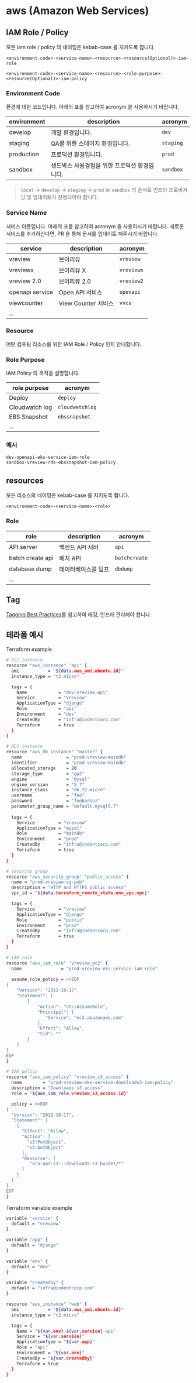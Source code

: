 # aws (Amazon Web Services)


## IAM Role / Policy
모든 iam role / policy 의 네이밍은 kebab-case 를 지키도록 합니다.

```
<environment-code>-<service-name>-<resource>-<resource(Optional)>-iam-role
```


```
<environment-code>-<service-name>-<resource>-<role-purpose>-<resource(Optional)>-iam-policy
```

### Environment Code
환경에 대한 코드입니다. 아래의 표를 참고하여 acronym 을 사용하시기 바랍니다.

| environment | description | acronym | 
| --- | --- | --- |
| develop | 개발 환경입니다. | `dev` | 
| staging |  QA를 위한 스테이지 환경입니다. | `staging` | 
| production | 프로덕션 환경입니다. | `prod` |
| sandbox | 샌드박스 사용경험을 위한 프로덕션 환경입니다. | `sandbox` | 

> `local` &rarr; `develop` &rarr; `staging` &rarr; `prod` or `sandbox` 의 순서로 인프라 프로비저닝 및 업데이트가 진행되어야 합니다.

### Service Name
서비스 이름입니다. 아래의 표를 참고하여 acronym 을 사용하시기 바랍니다. 새로운 서비스를 추가하신다면, PR 을 통해 문서를 업데이트 해주시기 바랍니다.

| service | description | acronym |
| --- | --- | --- |
| vreview | 브이리뷰 | `vreview` |
| vreviewx | 브이리뷰 X | `vreviewx` |  
| vreview 2.0 | 브이리뷰 2.0 | `vreview2` |
| openapi service | Open API 서비스 | `openapi` |
| viewcounter | View Counter 서비스 | `vvcs` | 
| ... | | |


### Resource
어떤 컴퓨팅 리소스를 위한 IAM Role / Policy 인지 안내합니다.

### Role Purpose
IAM Policy 의 목적을 설명합니다.

| role purpose | acronym |
| --- | --- |
| Deploy | `deploy`|
| Cloudwatch log | `cloudwatchlog` |
| EBS Snapshot | `ebssnapshot` |
| ... | | |


### 예시
```
dev-openapi-eks-service-iam-role
sandbox-vreview-rds-ebssnapshot-iam-policy
```

## resources
모든 리소스의 네이밍은 kebab-case 를 지키도록 합니다.
```
<environment-code>-<service-name>-<role>
```

### Role 
| role | description | acronym |
| --- | --- | --- |
| API server | 백엔드 API 서버 | `api` | 
| batch create api | 배치 API | `batchcreate` | 
| database dump | 데이터베이스를 덤프 | `dbdump` | 
| ... | | |

## Tag
[Tagging Best Practices](https://d1.awsstatic.com/whitepapers/aws-tagging-best-practices.pdf)를 참고하여 태깅, 인프라 관리해야 합니다.

## 테라폼 예시

Terraform example
```bash
# EC2 instance
resource "aws_instance" "api" {
  ami           = "${data.aws_ami.ubuntu.id}"
  instance_type = "t2.micro"

  tags = {
    Name            = "dev-vreview-api"
    Service         = "vreview"
    ApplicationType = "django"
    Role            = "api"
    Environment     = "dev"
    CreatedBy       = "infra@indentcorp.com"
    Terraform       = true
  }
}

# RDS instance
resource "aws_db_instance" "master" {
  name                 = "prod-vreview-maindb"
  identifier           = "prod-vreview-maindb"
  allocated_storage    = 20
  storage_type         = "gp2"
  engine               = "mysql"
  engine_version       = "5.7"
  instance_class       = "db.t2.micro"
  username             = "foo"
  password             = "foobarbaz"
  parameter_group_name = "default.mysql5.7"
  
  tags = {
    Service         = "vreview"
    ApplicationType = "mysql"
    Role            = "maindb"
    Environment     = "prod"
    CreatedBy       = "infra@indentcorp.com"
    Terraform       = true
  }
}

# Security group
resource "aws_security_group" "public_access" {
  name = "prod-vreview-sg-pub"
  description = "HTTP and HTTPS public access"
  vpc_id = "${data.terraform_remote_state.env_vpc.vpc}"

  tags = {
    Service         = "vreview"
    ApplicationType = "django"
    Role            = "public"
    Environment     = "prod"
    CreatedBy       = "infra@indentcorp.com"
    Terraform       = true
  }
}

# IAM role
resource "aws_iam_role" "vreview_ec2" {
  name               = "prod-vreview-eks-service-iam-role"
  
  assume_role_policy = <<EOF
{
    "Version": "2012-10-17",
    "Statement": [
        {
            "Action": "sts:AssumeRole",
            "Principal": {
               "Service": "ec2.amazonaws.com"
            },
            "Effect": "Allow",
            "Sid": ""
        }
    ]
}
EOF
}

# IAM policy
resource "aws_iam_policy" "vreview_s3_access" {
  name        = "prod-vreview-eks-service-downloads3-iam-policy"
  description = "Downloads s3 access"
  role = "${aws_iam_role.vreview_s3_access.id}"

  policy = <<EOF
{
  "Version": "2012-10-17",
  "Statement": [
    {
      "Effect": "Allow",
      "Action": [
        "s3:PutObject",
        "s3:GetObject"
      ],
      "Resource": [
         "arn:aws:s3:::downloads-s3-bucket/*"
      ]
    }
  ]
}
EOF
}
```

Terraform variable example
```bash
variable "service" {
  default = "vreview"
}

variable "app" {
  default = "django"
}

variable "env" {
  default = "dev"
}

variable "createdby" {
  default = "infra@indentcorp.com"
}

resource "aws_instance" "web" {
  ami           = "${data.aws_ami.ubuntu.id}"
  instance_type = "t2.micro"

  tags = {
    Name = "${var.env}-${var.service}-api"
    Service = "${var.service}"
    ApplicationType = "${var.app}"
    Role = "api"
    Environment = "${var.env}"
    CreatedBy = "${var.createdby}"
    Terraform = true
  }
}
```
